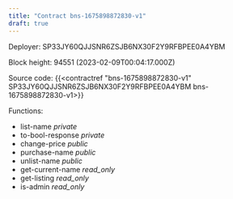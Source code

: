 ```yaml
---
title: "Contract bns-1675898872830-v1"
draft: true
---
```

Deployer: SP33JY60QJJSNR6ZSJB6NX30F2Y9RFBPEE0A4YBM


 



Block height: 94551 (2023-02-09T00:04:17.000Z)

Source code: {{<contractref "bns-1675898872830-v1" SP33JY60QJJSNR6ZSJB6NX30F2Y9RFBPEE0A4YBM bns-1675898872830-v1>}}

Functions:

* list-name _private_
* to-bool-response _private_
* change-price _public_
* purchase-name _public_
* unlist-name _public_
* get-current-name _read_only_
* get-listing _read_only_
* is-admin _read_only_
